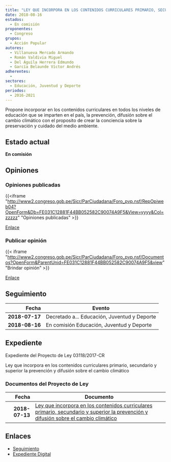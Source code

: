 ```yaml
---
title: "LEY QUE INCORPORA EN LOS CONTENIDOS CURRICULARES PRIMARIO, SECUNDARIO Y SUPERIOR LA PREVENCIÓN Y DIFUSIÓN SOBRE EL CAMBIO CLIMÁTICO"
date: 2018-08-16
estados: 
  - En comisión
proponentes: 
  - Congreso
grupos: 
  - Acción Popular
autores: 
  - Villanueva Mercado Armando
  - Román Valdivia Miguel
  - Del Águila Herrera Edmundo
  - García Belaunde Víctor Andrés
adherentes: 
  - 
sectores: 
  - Educación, Juventud y Deporte
periodos: 
  - 2016-2021
---
```


Propone incorporar en los contenidos curriculares en todos los niveles de educación que se imparten en el país, la prevención, difusión sobre el cambio climático con el proposito de crear la conciencia sobre la preservación y cuidado del medio ambiente.


## Estado actual

**En comisión**

## Opiniones

### Opiniones publicadas

{{<iframe "http://www2.congreso.gob.pe/Sicr/ParCiudadana/Foro_pvp.nsf/RepOpiweb04?OpenForm&Db=FE031C12881F44BB052582C90074A9F5&View=yyyy&Col=zzzzz" "Opiniones publicadas" >}}

[Enlace](http://www2.congreso.gob.pe/Sicr/ParCiudadana/Foro_pvp.nsf/RepOpiweb04?OpenForm&Db=FE031C12881F44BB052582C90074A9F5&View=yyyy&Col=zzzzz)
### Publicar opinión

{{< iframe "http://www2.congreso.gob.pe/Sicr/ParCiudadana/Foro_pvp.nsf/Documentos?OpenForm&ParentUnid=FE031C12881F44BB052582C90074A9F5&view" "Brindar opinión" >}}

[Enlace](http://www2.congreso.gob.pe/Sicr/ParCiudadana/Foro_pvp.nsf/Documentos?OpenForm&ParentUnid=FE031C12881F44BB052582C90074A9F5&view)

## Seguimiento

| Fecha | Evento |
|------:|--------|
| **2018-07-17** | Decretado a... Educación, Juventud y Deporte|
| **2018-08-16** | En comisión Educación, Juventud y Deporte|


## Expediente

Expediente del Proyecto de Ley 03118/2017-CR

Ley que incorpora en los contenidos curriculares primario, secundario y superior la prevención y difusión sobre el cambio climático


### Documentos del Proyecto de Ley

| Fecha | Documento |
|------:|--------|
| **2018-07-13** | [Ley que incorpora en los contenidos curriculares primario, secundario y superior la prevención y difusión sobre el cambio climático](http://www.leyes.congreso.gob.pe/Documentos/2016_2021/Proyectos_de_Ley_y_de_Resoluciones_Legislativas/PL0311820180713..PDF) |

## Enlaces 

- [Seguimiento](http://www2.congreso.gob.pe/Sicr/TraDocEstProc/CLProLey2016.nsf/f7fff46988ca05b1052578e100829cc7/05271cfdb0f05594052582c900782507?OpenDocument)
- [Expediente Digital](http://www2.congreso.gob.pe/Sicr/TraDocEstProc/CLProLey2016.nsf/f7fff46988ca05b1052578e100829cc7/05271cfdb0f05594052582c900782507?OpenDocument&Click=05257FB7005EB655.eb71d0cf91d8294e05256cdf006b5706/$Body/0.1C6C)
